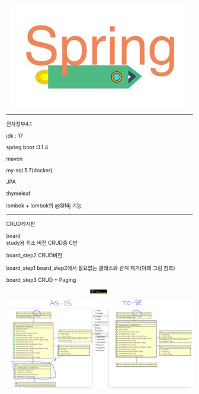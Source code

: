 <p align="center">
  <a href ="https://niceinfoshop.com/contact">
  	<img alt="spring logo" src="https://github.com/jooladen/board/blob/development/images/newlogo.jpg?raw=true">
  </a>
</p>

<hr>
<p>전자정부4.1</p>
<p>jdk : 17</p>
<p>spring boot :3.1.4</p>
<p>maven</p>
<p>my-sql 5.7(docker)</p>
<p>JPA</p>
<p>thymeleaf</p>
<p>lombok + lombok의 @Slf4j 기능</p>

<hr>
<p>CRUD게시판</p>

board  
study용 최소 버전 CRUD중 C만

board_step2
CRUD버전

board_step1 
board_step2에서 필요없는 클래스와 관계 제거(아래 그림 참조)

board_step3
CRUD + Paging


<p align="center">
  <a href ="https://niceinfoshop.com/contact">
  	<img alt="variable_guide" 	src="https://github.com/jooladen/board/blob/development/images/variable_guide.png" height="10" width="50">
 </a>
</p>

<p align="center">
  <a href ="https://niceinfoshop.com/contact">
  	<img alt="uml" 	src="https://github.com/jooladen/board/blob/development/images/classdiagram.png?raw=true">
 </a>
</p>
